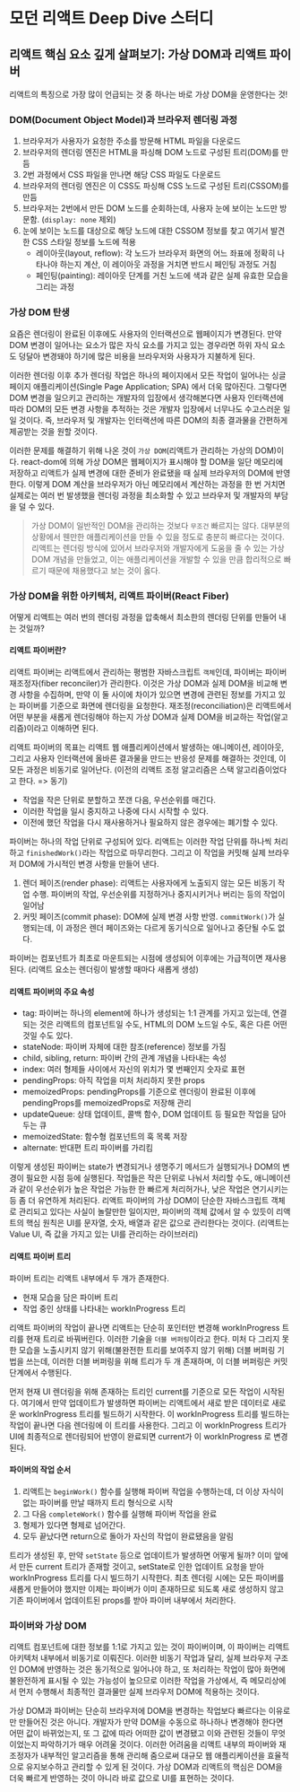# 모던 리액트 Deep Dive 스터디

## 리액트 핵심 요소 깊게 살펴보기: 가상 DOM과 리액트 파이버

리액트의 특징으로 가장 많이 언급되는 것 중 하나는 바로 가상 DOM을 운영한다는 것!

### DOM(Document Object Model)과 브라우저 렌더링 과정

1. 브라우저가 사용자가 요청한 주소를 방문해 HTML 파일을 다운로드
2. 브라우저의 렌더링 엔진은 HTML을 파싱해 DOM 노드로 구성된 트리(DOM)를 만듬
3. 2번 과정에서 CSS 파일을 만나면 해당 CSS 파일도 다운로드
4. 브라우저의 렌더링 엔진은 이 CSS도 파싱해 CSS 노드로 구성된 트리(CSSOM)를 만듬
5. 브라우저는 2번에서 만든 DOM 노드를 순회하는데, 사용자 눈에 보이는 노드만 방문함. (`display: none` 제외)
6. 눈에 보이는 노드를 대상으로 해당 노드에 대한 CSSOM 정보를 찾고 여기서 발견한 CSS 스타일 정보를 노드에 적용
   - 레이아웃(layout, reflow): 각 노드가 브라우저 화면의 어느 좌표에 정확히 나타나야 하는지 계산, 이 레이아웃 과정을 거치면 반드시 페인팅 과정도 거침
   - 페인팅(painting): 레이아웃 단계를 거친 노드에 색과 같은 실제 유효한 모습을 그리는 과정

### 가상 DOM 탄생

요즘은 렌더링이 완료된 이후에도 사용자의 인터랙션으로 웹페이지가 변경된다. 만약 DOM 변경이 일어나는 요소가 많은 자식 요소를 가지고 있는 경우라면 하위 자식 요소도 덩달아 변경돼야 하기에 많은 비용을 브라우저와 사용자가 지불하게 된다. <br/>

이러한 렌더링 이후 추가 렌더링 작업은 하나의 페이지에서 모든 작업이 일어나는 싱글 페이지 애플리케이션(Single Page Application; SPA) 에서 더욱 많아진다. 그렇다면 DOM 변경을 일으키고 관리하는 개발자의 입장에서 생각해본다면 사용자 인터랙션에 따라 DOM의 모든 변경 사항을 추적하는 것은 개발자 입장에서 너무나도 수고스러운 일일 것이다. 즉, 브라우저 및 개발자는 인터랙션에 따른 DOM의 최종 결과물을 간편하게 제공받는 것을 원할 것이다. <br/>

이러한 문제를 해결하기 위해 나온 것이 `가상 DOM`(리액트가 관리하는 가상의 DOM)이다. react-dom에 의해 가상 DOM은 웹페이지가 표시해야 할 DOM을 일단 메모리에 저장하고 리액트가 실제 변경에 대한 준비가 완료됐을 때 실제 브라우저의 DOM에 반영한다. 이렇게 DOM 계산을 브라우저가 아닌 메모리에서 계산하는 과정을 한 번 거치면 실제로는 여러 번 발생했을 렌더링 과정을 최소화할 수 있고 브라우저 및 개발자의 부담을 덜 수 있다.

> 가상 DOM이 일반적인 DOM을 관리하는 것보다 `무조건` 빠르지는 않다. 대부분의 상황에서 웬만한 애플리케이션을 만들 수 있을 정도로 충분히 빠르다는 것이다. 리액트는 렌더링 방식에 있어서 브라우저와 개발자에게 도움을 줄 수 있는 가상 DOM 개념을 만들었고, 이는 애플리케이션을 개발할 수 있을 만큼 합리적으로 빠르기 때문에 채용했다고 보는 것이 옳다.

### 가상 DOM을 위한 아키텍처, 리액트 파이버(React Fiber)

어떻게 리액트는 여러 번의 렌더링 과정을 압축해서 최소한의 렌더링 단위를 만들어 내는 것일까?

#### 리액트 파이버란?

리액트 파이버는 리액트에서 관리하는 평범한 자바스크립트 `객체`인데, 파이버는 파이버 재조정자(fiber reconciler)가 관리한다. 이것은 가상 DOM과 실제 DOM을 비교해 변경 사항을 수집하며, 만약 이 둘 사이에 차이가 있으면 변경에 관련된 정보를 가지고 있는 파이버를 기준으로 화면에 렌더링을 요청한다. 재조정(reconciliation)은 리액트에서 어떤 부분을 새롭게 렌더링해야 하는지 가상 DOM과 실제 DOM을 비교하는 작업(알고리즘)이라고 이해하면 된다. <br/>

리액트 파이버의 목표는 리액트 웹 애플리케이션에서 발생하는 애니메이션, 레이아웃, 그리고 사용자 인터랙션에 올바른 결과물을 만드는 반응성 문제를 해결하는 것인데, 이 모든 과정은 비동기로 일어난다. (이전의 리액트 조정 알고리즘은 스택 알고리즘이었다고 한다. => 동기)

- 작업을 작은 단위로 분할하고 쪼갠 다음, 우선순위를 매긴다.
- 이러한 작업을 일시 중지하고 나중에 다시 시작할 수 있다.
- 이전에 했던 작업을 다시 재사용하거나 필요하지 않은 경우에는 폐기할 수 있다.

파이버는 하나의 작업 단위로 구성되어 있다. 리액트는 이러한 작업 단위를 하나씩 처리하고 `finishedWork()`라는 작업으로 마무리한다. 그리고 이 작업을 커밋해 실제 브라우저 DOM에 가시적인 변경 사항을 만들어 낸다.

1. 렌더 페이즈(render phase): 리액트는 사용자에게 노출되지 않는 모든 비동기 작업 수행. 파이버의 작업, 우선순위를 지정하거나 중지시키거나 버리는 등의 작업이 일어남
2. 커밋 페이즈(commit phase): DOM에 실제 변경 사항 반영. `commitWork()`가 실행되는데, 이 과정은 렌더 페이즈와는 다르게 동기식으로 일어나고 중단될 수도 없다.

파이버는 컴포넌트가 최초로 마운트되는 시점에 생성되어 이후에는 가급적이면 재사용된다. (리액트 요소는 렌더링이 발생할 때마다 새롭게 생성)

#### 리액트 파이버의 주요 속성

- tag: 파이버는 하나의 element에 하나가 생성되는 1:1 관계를 가지고 있는데, 연결되는 것은 리액트의 컴포넌트일 수도, HTML의 DOM 노드일 수도, 혹은 다른 어떤 것일 수도 있다.
- stateNode: 파이버 자체에 대한 참조(reference) 정보를 가짐
- child, sibling, return: 파이버 간의 관계 개념을 나타내는 속성
- index: 여러 형제들 사이에서 자신의 위치가 몇 번째인지 숫자로 표현
- pendingProps: 아직 작업을 미처 처리하지 못한 props
- memoizedProps: pendingProps를 기준으로 렌더링이 완료된 이후에 pendingProps를 memoizedProps로 저장해 관리
- updateQueue: 상태 업데이트, 콜백 함수, DOM 업데이트 등 필요한 작업을 담아두는 큐
- memoizedState: 함수형 컴포넌트의 훅 목록 저장
- alternate: 반대편 트리 파이버를 가리킴

이렇게 생성된 파이버는 state가 변경되거나 생명주기 메서드가 실행되거나 DOM의 변경이 필요한 시점 등에 실행된다. 작업들은 작은 단위로 나눠서 처리할 수도, 애니메이션과 같이 우선순위가 높은 작업은 가능한 한 빠르게 처리허가나, 낮은 작업은 연기시키는 등 좀 더 유연하게 처리된다. 리액트 파이버의 가상 DOM이 단순한 자바스크립트 객체로 관리되고 있다는 사실이 놀랄만한 일이지만, 파이버의 객체 값에서 알 수 있듯이 리액트의 핵심 원칙은 UI를 문자열, 숫자, 배열과 같은 값으로 관리한다는 것이다. (리액트는 Value UI, 즉 값을 가지고 있는 UI를 관리하는 라이브러리)

#### 리액트 파이버 트리

파이버 트리는 리액트 내부에서 두 개가 존재한다.

- 현재 모습을 담은 파이버 트리
- 작업 중인 상태를 나타내는 workInProgress 트리

리액트 파이버의 작업이 끝나면 리액트는 단순히 포인터만 변경해 workInProgress 트리를 현재 트리로 바꿔버린다. 이러한 기술을 `더블 버퍼링`이라고 한다. 미처 다 그리지 못한 모습을 노출시키지 않기 위해(불완전한 트리를 보여주지 않기 위해) 더블 버퍼링 기법을 쓰는데, 이러한 더블 버퍼링을 위해 트리가 두 개 존재하며, 이 더블 버퍼링은 커밋 단계에서 수행된다. <br/>

먼저 현재 UI 렌더링을 위해 존재하는 트리인 current를 기준으로 모든 작업이 시작된다. 여기에서 만약 업데이트가 발생하면 파이버는 리액트에서 새로 받은 데이터로 새로운 workInProgress 트리를 빌드하기 시작한다. 이 workInProgress 트리를 빌드하는 작업이 끝나면 다음 렌더링에 이 트리를 사용한다. 그리고 이 workInProgress 트리가 UI에 최종적으로 렌더링되어 반영이 완료되면 current가 이 workInProgress 로 변경된다.

#### 파이버의 작업 순서

1. 리액트는 `beginWork()` 함수를 실행해 파이버 작업을 수행하는데, 더 이상 자식이 없는 파이버를 만날 때까지 트리 형식으로 시작
2. 그 다음 `completeWork()` 함수를 실행해 파이버 작업을 완료
3. 형제가 있다면 형제로 넘어간다.
4. 모두 끝났다면 return으로 돌아가 자신의 작업이 완료됐음을 알림

트리가 생성된 후, 만약 `setState` 등으로 업데이트가 발생하면 어떻게 될까? 이미 앞에서 만든 current 트리가 존재할 것이고, setState로 인한 업데이트 요청을 받아 workInProgress 트리를 다시 빌드하기 시작한다. 최초 렌더링 시에는 모든 파이버를 새롭게 만들어야 했지만 이제는 파이버가 이미 존재하므로 되도록 새로 생성하지 않고 기존 파이버에서 업데이트된 props를 받아 파이버 내부에서 처리한다.

### 파이버와 가상 DOM

리액트 컴포넌트에 대한 정보를 1:1로 가지고 있는 것이 파이버이며, 이 파이버는 리액트 아키텍처 내부에서 비동기로 이뤄진다. 이러한 비동기 작업과 달리, 실제 브라우저 구조인 DOM에 반영하는 것은 동기적으로 일어나야 하고, 또 처리하는 작업이 많아 화면에 불완전하게 표시될 수 있는 가능성이 높으므로 이러한 작업을 가상에서, 즉 메모리상에서 먼저 수행해서 최종적인 결과물만 실제 브라우저 DOM에 적용하는 것이다. <br />

가상 DOM과 파이버는 단순히 브라우저에 DOM을 변경하는 작업보다 빠르다는 이유로만 만들어진 것은 아니다. 개발자가 만약 DOM을 수동으로 하나하나 변경해야 한다면 어떤 값이 바뀌었는지, 또 그 값에 따라 어떠한 값이 변경됐고 이와 관련된 것들이 무엇이었는지 파악하기가 매우 어려울 것이다. 이러한 어려움을 리액트 내부의 파이버와 재조정자가 내부적인 알고리즘을 통해 관리해 줌으로써 대규모 웹 애플리케이션을 효율적으로 유지보수하고 관리할 수 있게 된 것이다. 가상 DOM과 리액트의 핵심은 DOM을 더욱 빠르게 반영하는 것이 아니라 바로 값으로 UI를 표현하는 것이다.
